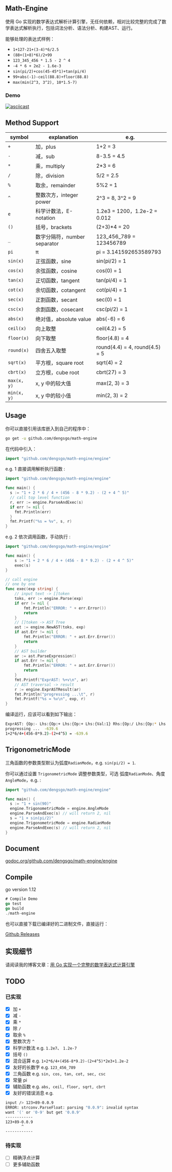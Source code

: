 ## Math-Engine  

使用 Go 实现的数学表达式解析计算引擎，无任何依赖，相对比较完整的完成了数学表达式解析执行，包括词法分析、语法分析、构建AST、运行。  

能够处理的表达式样例：  
- `1+127-21+(3-4)*6/2.5`  
- `(88+(1+8)*6)/2+99`  
- `123_345_456 * 1.5 - 2 ^ 4`  
- `-4 * 6 + 2e2 - 1.6e-3`  
- `sin(pi/2)+cos(45-45*1)+tan(pi/4)`  
- `99+abs(-1)-ceil(88.8)+floor(88.8)`
- `max(min(2^3, 3^2), 10*1.5-7)`

### Demo

[![asciicast](https://asciinema.org/a/09sARmZT1D5VUnSWvL0uXlj3S.svg)](https://asciinema.org/a/09sARmZT1D5VUnSWvL0uXlj3S)

## Method Support

| symbol      | explanation                  | e.g.                           |
| ----------- | ---------------------------- | ------------------------------ |
| `+`         | 加，plus                     | 1+2 = 3                        |
| `-`         | 减，sub                      | 8-3.5 = 4.5                    |
| `*`         | 乘，multiply                 | 2*3 = 6                        |
| `/`         | 除，division                 | 5/2 = 2.5                      |
| `%`         | 取余，remainder              | 5%2 = 1                        |
| `^`         | 整数次方，integer power      | 2^3 = 8, 3^2 = 9               |
| `e`         | 科学计数法，E-notation       | 1.2e3 = 1200，1.2e-2 = 0.012   |
| `()`        | 括号，brackets               | (2+3)*4 = 20                   |
| `_`         | 数字分隔符，number separator | 123_456_789 = 123456789        |
| `pi`        | π                            | pi = 3.141592653589793         |
| `sin(x)`    | 正弦函数，sine               | sin(pi/2) = 1                  |
| `cos(x)`    | 余弦函数，cosine             | cos(0) = 1                     |
| `tan(x)`    | 正切函数，tangent            | tan(pi/4) = 1                  |
| `cot(x)`    | 余切函数，cotangent          | cot(pi/4) = 1                  |
| `sec(x)`    | 正割函数，secant             | sec(0) = 1                     |
| `csc(x)`    | 余割函数，cosecant           | csc(pi/2) = 1                  |
| `abs(x)`    | 绝对值，absolute value       | abs(-6) = 6                    |
| `ceil(x)`   | 向上取整                     | ceil(4.2) = 5                  |
| `floor(x)`  | 向下取整                     | floor(4.8) = 4                 |
| `round(x)`  | 四舍五入取整                 | round(4.4) = 4, round(4.5) = 5 |
| `sqrt(x)`   | 平方根，square root          | sqrt(4) = 2                    |
| `cbrt(x)`   | 立方根，cube root            | cbrt(27) = 3                   |
| `max(x, y)` | x, y 中的较大值              | max(2, 3) = 3                  |
| `min(x, y)` | x, y 中的较小值              | min(2, 3) = 2                  |


## Usage  

你可以直接引用该库嵌入到自己的程序中：  
```bash
go get -u github.com/dengsgo/math-engine
```
在代码中引入：  
```go
import "github.com/dengsgo/math-engine/engine"
```
e.g. 1 直接调用解析执行函数 :

```go
import "github.com/dengsgo/math-engine/engine"

func main() {
  s := "1 + 2 * 6 / 4 + (456 - 8 * 9.2) - (2 + 4 ^ 5)"
  // call top level function
  r, err := engine.ParseAndExec(s)
  if err != nil {
    fmt.Println(err)
  }
  fmt.Printf("%s = %v", s, r)
}
```



e.g. 2 依次调用函数，手动执行 :  

```go
import "github.com/dengsgo/math-engine/engine"

func main() {
	s := "1 + 2 * 6 / 4 + (456 - 8 * 9.2) - (2 + 4 ^ 5)"
	exec(s)
}

// call engine
// one by one
func exec(exp string) {
	// input text -> []token
	toks, err := engine.Parse(exp)
	if err != nil {
		fmt.Println("ERROR: " + err.Error())
		return
	}
	// []token -> AST Tree
	ast := engine.NewAST(toks, exp)
	if ast.Err != nil {
		fmt.Println("ERROR: " + ast.Err.Error())
		return
	}
	// AST builder
	ar := ast.ParseExpression()
	if ast.Err != nil {
		fmt.Println("ERROR: " + ast.Err.Error())
		return
	}
	fmt.Printf("ExprAST: %+v\n", ar)
	// AST traversal -> result
	r := engine.ExprASTResult(ar)
	fmt.Println("progressing ...\t", r)
	fmt.Printf("%s = %v\n", exp, r)
}
```
编译运行，应该可以看到如下输出：  
```bash
ExprAST: {Op:- Lhs:{Op:+ Lhs:{Op:+ Lhs:{Val:1} Rhs:{Op:/ Lhs:{Op:* Lhs:{Val:2} Rhs:{Val:6}} Rhs:{Val:4}}} Rhs:{Op:- Lhs:{Val:456} Rhs:{Op:* Lhs:{Val:8} Rhs:{Val:9.2}}}} Rhs:{Op:+ Lhs:{Val:2} Rhs:{Op:^ Lhs:{Val:4} Rhs:{Val:5}}}}
progressing ...  -639.6
1+2*6/4+(456-8*9.2)-(2+4^5) = -639.6
```

## TrigonometricMode

三角函数的参数类型默认为弧度`RadianMode`，e.g. `sin(pi/2) = 1`.

你可以通过设置 `TrigonometricMode` 调整参数类型，可选 弧度`RadianMode`、角度`AngleMode`，e.g. :

```go
import "github.com/dengsgo/math-engine/engine"

func main() {
  s := "1 + sin(90)"
  engine.TrigonometricMode = engine.AngleMode
  engine.ParseAndExec(s) // will return 2, nil
  s = "1 + sin(pi/2)"
  engine.TrigonometricMode = engine.RadianMode
  engine.ParseAndExec(s) // will return 2, nil
}
```



## Document

[godoc.org/github.com/dengsgo/math-engine/engine](https://godoc.org/github.com/dengsgo/math-engine/engine)

## Compile    

go version 1.12  
```go
# Compile Demo
go test
go build
./math-engine
```

也可以直接下载已编译好的二进制文件，直接运行：  

[Github Releases](https://github.com/dengsgo/math-engine/releases)  

## 实现细节    

请阅读我的博客文章：[用 Go 实现一个完整的数学表达式计算引擎](https://www.yoytang.com/math-expression-engine.html)  

## TODO  
### 已实现  

- [x] 加 `+`  
- [x] 减 `-`  
- [x] 乘 `*`  
- [x] 除 `/`  
- [x] 取余 `%`  
- [x] 整数次方 `^`  
- [x] 科学计数法 e.g. `1.2e7`、  `1.2e-7`
- [x] 括号 `()`  
- [x] 混合运算 e.g. `1+2*6/4+(456-8*9.2)-(2+4^5)*2e3+1.2e-2`  
- [x] 友好的长数字 e.g. `123_456_789`  
- [x] 三角函数 e.g. `sin, cos, tan, cot, sec, csc`
- [x] 常量 pi
- [x] 辅助函数 e.g. `abs, ceil, floor, sqrt, cbrt`
- [x] 友好的错误消息 e.g.    
```bash
input /> 123+89-0.0.9
ERROR: strconv.ParseFloat: parsing "0.0.9": invalid syntax
want '(' or '0-9' but get '0.0.9'
------------
123+89-0.0.9
       ^
------------
```

### 待实现  

- [ ] 精确浮点计算    
- [ ] 更多辅助函数